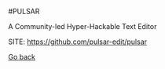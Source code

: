 #PULSAR

 A Community-led Hyper-Hackable Text Editor

 SITE: https://github.com/pulsar-edit/pulsar

 [Go back](https://portable-linux-apps.github.io/apps.html)
